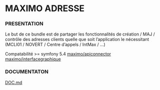 # MAXIMO ADRESSE
### PRESENTATION
Le but de ce bundle est de partager les fonctionnalités de création / MAJ / contrôle des adresses clients quelle que soit l’application le nécessitant (MCLI01 / NOVERT / Centre d’appels / IntMax / …)

Compatabilité >= symfony 5.4
[maximo/apiconnector](http://gitlab.maximo.fr:81/dev/projets-web/commun/MaximoApiConnector)  
[maximo/interfacegraphique](http://gitlab.maximo.fr:81/dev/projets-web/commun/MaximoInterfaceGraphique)


### DOCUMENTATON 

[DOC.md](http://gitlab.maximo.fr:81/dev/projets-web/commun/MaximoBlocAdresse/-/blob/master/DOC.md)
